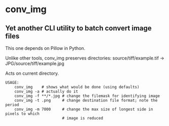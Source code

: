 # conv_img 
## Yet another CLI utility to batch convert image files

This one depends on Pillow in Python. 

Unlike other tools, conv_img preserves directories:
	source/tiff/example.tif -> JPG/source/tiff/example.jpg

Acts on current directory.

```
USAGE:
	conv_img    # shows what would be done (using defaults)
	conv_img -a # actually do it 
	conv_img -f **/*.jpg # change the filemask for identifying image
	conv_img -t .png     # change destination file format; note the period
	conv_img -m 7000     # change the max size of longest side in pixels to which 
						 # image is reduced 
```

